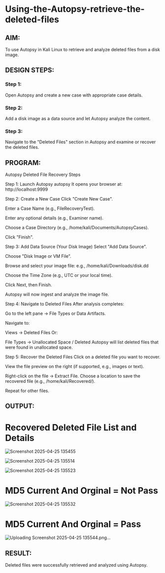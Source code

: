 # Using-the-Autopsy-retrieve-the-deleted-files
## AIM:
To use Autopsy in Kali Linux to retrieve and analyze deleted files from a disk image.

## DESIGN STEPS:
### Step 1:
Open Autopsy and create a new case with appropriate case details.

### Step 2:
Add a disk image as a data source and let Autopsy analyze the content.

### Step 3:
Navigate to the "Deleted Files" section in Autopsy and examine or recover the deleted files.

## PROGRAM:
Autopsy Deleted File Recovery Steps

Step 1: Launch Autopsy
autopsy
It opens your browser at: http://localhost:9999
 
Step 2: Create a New Case
Click "Create New Case".

Enter a Case Name (e.g., FileRecoveryTest).

Enter any optional details (e.g., Examiner name).

Choose a Case Directory (e.g., /home/kali/Documents/AutopsyCases).

Click "Finish".

Step 3: Add Data Source (Your Disk Image)
Select "Add Data Source".

Choose "Disk Image or VM File".

Browse and select your image file: e.g., /home/kali/Downloads/disk.dd

Choose the Time Zone (e.g., UTC or your local time).

Click Next, then Finish.

Autopsy will now ingest and analyze the image file.

Step 4: Navigate to Deleted Files
After analysis completes:

Go to the left pane → File Types or Data Artifacts.

Navigate to:

Views → Deleted Files
Or:

File Types → Unallocated Space / Deleted
Autopsy will list deleted files that were found in unallocated space.

Step 5: Recover the Deleted Files
Click on a deleted file you want to recover.

View the file preview on the right (if supported, e.g., images or text).

Right-click on the file → Extract File.
Choose a location to save the recovered file (e.g., /home/kali/Recovered/).

Repeat for other files.

## OUTPUT:
# Recovered Deleted File List and Details 
![Screenshot 2025-04-25 135455](https://github.com/user-attachments/assets/3878b201-26a3-4880-9b0a-a377cde136ce)

![Screenshot 2025-04-25 135514](https://github.com/user-attachments/assets/6db6f9fb-122a-4a8e-b01b-85faa7ab447f)

![Screenshot 2025-04-25 135523](https://github.com/user-attachments/assets/a6060578-6446-4130-b8f0-f3d8f0760f29)


# MD5 Current And Orginal = Not Pass
![Screenshot 2025-04-25 135532](https://github.com/user-attachments/assets/f52d1e23-c738-495d-b5d2-408d4796a7da)

# MD5 Current And Orginal = Pass
![Uploading Screenshot 2025-04-25 135544.png…]()


## RESULT:
Deleted files were successfully retrieved and analyzed using Autopsy.
